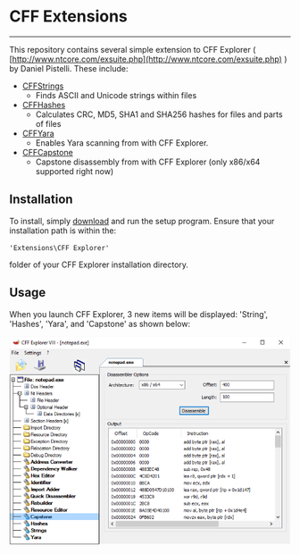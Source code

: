 # CFF Extensions #

----------

This repository contains several simple extension to CFF Explorer ( [http://www.ntcore.com/exsuite.php](http://www.ntcore.com/exsuite.php) ) by Daniel Pistelli. These include:

 * [CFFStrings](https://github.com/bfosterjr/CFFExtensions/tree/master/CFFStrings)
	 * Finds ASCII and Unicode strings within files
 * [CFFHashes](https://github.com/bfosterjr/CFFExtensions/tree/master/CFFHashes)
	 * Calculates CRC, MD5, SHA1 and SHA256 hashes for files and parts of files
 * [CFFYara](https://github.com/bfosterjr/CFFExtensions/tree/master/CFFYara)
	 * Enables Yara scanning from with CFF Explorer.
 * [CFFCapstone](https://github.com/bfosterjr/CFFExtensions/tree/master/CFFCapstone)
	 * Capstone disassembly from with CFF Explorer (only x86/x64 supported right now)


## Installation ##

To install, simply [download](https://github.com/bfosterjr/CFFExtensions/raw/master/bin/CFFExtensions_1.0.2_setup.exe) and run the setup program. Ensure that your installation path is within the:

	'Extensions\CFF Explorer' 

folder of your CFF Explorer installation directory. 

## Usage ##

When you launch CFF Explorer, 3 new items will be displayed: 'String', 'Hashes', 'Yara', and 'Capstone' as shown below:

![](https://github.com/bfosterjr/CFFExtensions/raw/master/CFFCapstone/cffcapstone.png)


